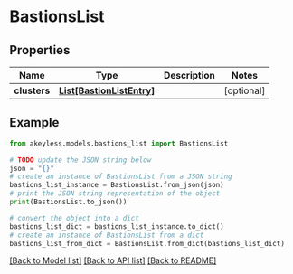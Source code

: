 # BastionsList


## Properties

Name | Type | Description | Notes
------------ | ------------- | ------------- | -------------
**clusters** | [**List[BastionListEntry]**](BastionListEntry.md) |  | [optional] 

## Example

```python
from akeyless.models.bastions_list import BastionsList

# TODO update the JSON string below
json = "{}"
# create an instance of BastionsList from a JSON string
bastions_list_instance = BastionsList.from_json(json)
# print the JSON string representation of the object
print(BastionsList.to_json())

# convert the object into a dict
bastions_list_dict = bastions_list_instance.to_dict()
# create an instance of BastionsList from a dict
bastions_list_from_dict = BastionsList.from_dict(bastions_list_dict)
```
[[Back to Model list]](../README.md#documentation-for-models) [[Back to API list]](../README.md#documentation-for-api-endpoints) [[Back to README]](../README.md)



